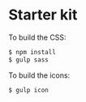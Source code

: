 # Starter kit

To build the CSS:

```bash
$ npm install
$ gulp sass
```

To build the icons:

```bash
$ gulp icon
```
